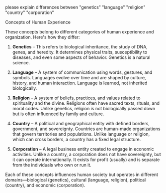 please explain differences between "genetics" "language" "religion" "country" "corporation"

Concepts of Human Experience

These concepts belong to different categories of human experience and organization. Here's how they differ:  

1. **Genetics** – This refers to biological inheritance, the study of DNA, genes, and heredity. It determines physical traits, susceptibility to diseases, and even some aspects of behavior. Genetics is a natural science.  

2. **Language** – A system of communication using words, gestures, and symbols. Languages evolve over time and are shaped by culture, history, and human interaction. Language is learned, not inherited biologically.  

3. **Religion** – A system of beliefs, practices, and values related to spirituality and the divine. Religions often have sacred texts, rituals, and moral codes. Unlike genetics, religion is not biologically passed down but is often influenced by family and culture.  

4. **Country** – A political and geographical entity with defined borders, government, and sovereignty. Countries are human-made organizations that govern territories and populations. Unlike language or religion, which can cross borders, a country has a fixed legal structure.  

5. **Corporation** – A legal business entity created to engage in economic activities. Unlike a country, a corporation does not have sovereignty, but it can operate internationally. It exists for profit (usually) and is separate from the individuals who own or run it.  

Each of these concepts influences human society but operates in different domains—biological (genetics), cultural (language, religion), political (country), and economic (corporation).
